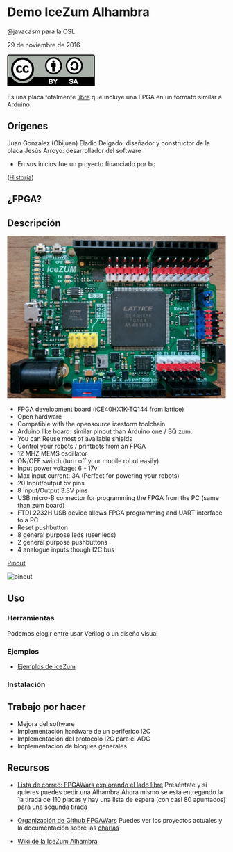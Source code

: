 # Demo IceZum Alhambra

@javacasm para la OSL

29 de noviembre de 2016

![Licencia CC](./images/Licencia_CC.png)

Es una placa totalmente [libre](https://github.com/FPGAwars/icezum) que incluye una FPGA en un formato similar a Arduino


## Orígenes

Juan Gonzalez (Obijuan)
Eladio Delgado: diseñador y constructor de la placa
Jesús Arroyo: desarrollador del software


* En sus inicios fue un proyecto financiado por bq

([Historia](https://github.com/FPGAwars/icezum#history))

## ¿FPGA?


## Descripción

![iceZum Alhambra](./images/IceZumAlhambra.jpg)

* FPGA development board (iCE40HX1K-TQ144 from lattice)
* Open hardware
* Compatible with the opensource icestorm toolchain
* Arduino like board: similar pinout than Arduino one / BQ zum.
* You can Reuse most of available shields
* Control your robots / printbots from an FPGA
* 12 MHZ MEMS oscillator
* ON/OFF switch (turn off your mobile robot easily)
* Input power voltage: 6 - 17v
* Max input current: 3A (Perfect for powering your robots)
* 20 Input/output 5v pins
* 8 Input/Output 3.3V pins
* USB micro-B connector for programming the FPGA from the PC (same than zum board)
* FTDI 2232H USB device allows FPGA programming and UART interface to a PC
* Reset pushbutton
* 8 general purpose leds (user leds)
* 2 general purpose pushbuttons
* 4 analogue inputs though I2C bus

[Pinout](https://github.com/FPGAwars/icezum/wiki#pinout)

![pinout](https://github.com/FPGAwars/icezum/raw/master/doc/pinout/icezum-pinout.png)

## Uso

### Herramientas

Podemos elegir entre usar Verilog o un diseño visual

### Ejemplos

* [Ejemplos de iceZum](https://github.com/FPGAwars/icezum/tree/master/examples)

### Instalación

## Trabajo por hacer

* Mejora del software
* Implementación hardware de un periferico I2C
* Implementación del protocolo I2C para el ADC
* Implementación de bloques generales


## Recursos

* [Lista de correo: FPGAWars explorando el lado libre](https://groups.google.com/forum/#!forum/fpga-wars-explorando-el-lado-libre)
Preséntate y si quieres puedes pedir una Alhambra
Ahora mismo se está entregando la 1a tirada de 110 placas y hay una lista de espera (con casi 80 apuntados) para una segunda tirada

* [Organización de Github FPGAWars](https://github.com/FPGAwars)
Puedes ver los proyectos actuales y la documentación sobre las [charlas](https://github.com/FPGAwars/workshops)

* [Wiki de la IceZum Alhambra](https://github.com/FPGAwars/icezum/wiki)

